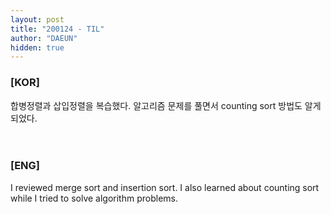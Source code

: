 ```yaml
---
layout: post
title: "200124 - TIL"
author: "DAEUN"
hidden: true
---
```


### [KOR]
합병정렬과 삽입정렬을 복습했다. 알고리즘 문제를 풀면서 counting sort 방법도 알게 되었다.
<br><br><br>
### [ENG]
I reviewed merge sort and insertion sort. I also learned about counting sort while I tried to solve algorithm problems.